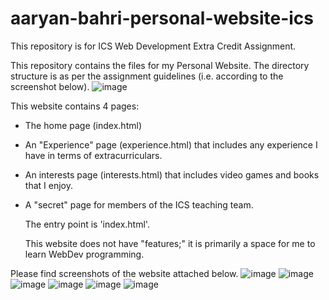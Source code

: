 # aaryan-bahri-personal-website-ics
This repository is for ICS Web Development Extra Credit Assignment. 

This repository contains the files for my Personal Website. 
The directory structure is as per the assignment guidelines (i.e. according to the screenshot below).
![image](https://github.com/user-attachments/assets/9eb99eab-a83d-42f7-8002-bdb59c920b70)

This website contains 4 pages:
- The home page (index.html)
- An "Experience" page (experience.html) that includes any experience I have in terms of extracurriculars.
- An interests page (interests.html) that includes video games and books that I enjoy.
- A "secret" page for members of the ICS teaching team.

  The entry point is 'index.html'.

  This website does not have "features;" it is primarily a space for me to learn WebDev programming. 

Please find screenshots of the website attached below. 
![image](https://github.com/user-attachments/assets/e035c56e-9e12-4e4e-a407-b51a9e5d59d1)
![image](https://github.com/user-attachments/assets/74daea73-80dc-4107-a2fa-e697cef139c9)
![image](https://github.com/user-attachments/assets/ecb2fbb3-ece8-4fe3-9a3a-2cf1ef45a1df)
![image](https://github.com/user-attachments/assets/d40e06ab-b542-471e-9b65-fe1fad472056)
![image](https://github.com/user-attachments/assets/e2341348-d05e-4f29-9f9d-5b65f5dd2dcb)
![image](https://github.com/user-attachments/assets/91919d8d-df6a-4faa-8c99-b627beb2ae93)

